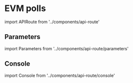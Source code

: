 # EVM polls

import APIRoute from '../components/api-route'

<APIRoute />

## Parameters

import Parameters from '../components/api-route/parameters'

<Parameters />

## Console

import Console from '../components/api-route/console'

<Console />
